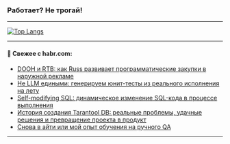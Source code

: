 ### Работает? Не трогай!

---
<!--
#### 🛠️ Technical stack:

![Java](https://img.shields.io/badge/Java-informational?logo=Oracle&style=flat&logoColor=white&color=FF4500)
![Kotlin](https://img.shields.io/badge/Kotlin-informational?logo=Kotlin&style=flat&logoColor=white&color=774D97)
![TS](https://img.shields.io/badge/TypeScript-informational?logo=typeScript&style=flat&logoColor=black&color=017acc)
![Python](https://img.shields.io/badge/Python-informational?logo=Python&style=flat&logoColor=black&color=ffdd54) <br>
![Spring](https://img.shields.io/badge/Spring-informational?logo=Spring&style=flat&logoColor=white&color=6DB33F) 
![SpringBoot](https://img.shields.io/badge/SpringBoot-informational?logo=SpringBoot&style=flat&logoColor=white&color=6DB33F)
![Nest](https://img.shields.io/badge/NestJS-informational?logo=NestJS&style=flat&logoColor=white&color=E0234E) 
![NodeJS](https://img.shields.io/badge/NodeJS-informational?logo=node.js&style=flat&logoColor=white&color=70A760)<br>
![PostgreSQL](https://img.shields.io/badge/PostgreSQL-informational?logo=PostgreSQL&style=flat&logoColor=white&color=DAA520)
![MongoDB](https://img.shields.io/badge/MongoDB-informational?logo=MongoDB&style=flat&logoColor=white&color=870000)
![Apache](https://img.shields.io/badge/Apache-informational?logo=apache&style=flat&logoColor=white&color=f74e28)

___ 
-->

<!--- #### 🛠️ : --->

[![Top Langs](https://github-readme-stats-82jvfl3w3-advtsettinggmailcoms-projects.vercel.app/api/top-langs/?username=zloylis&langs_count=10&hide_title=true&title_color=e6edf3&size_weight=0.5&count_weight=0.5&layout=compact&hide_progress=true&hide_border=true&theme=dracula&hide=css,makefile,cmake)](https://github.com/zloylis)

<!---


####  :octocat:&nbsp;&nbsp; Статистика:

![GitHub stats](https://github-readme-stats-u2qms2cxw-advtsettinggmailcoms-projects.vercel.app/api?username=zloylis&show_icons=true&hide_border=true&theme=dracula&title_color=e6edf3&include_all_commits=true&count_private=true&hide_rank=false&hide_title=true&rank_icon=github)
-->
---

#### 💬 Свежее с habr.com:

<!-- BLOG-POST-LIST:START -->
- [DOOH и RTB: как Russ развивает программатические закупки в наружной рекламе](https://habr.com/ru/companies/wildberries/articles/947376/?utm_source=habrahabr&utm_medium=rss&utm_campaign=947376)
- [Не LLM едиными: генерируем юнит-тесты из реального исполнения на лету](https://habr.com/ru/companies/explyt/articles/947856/?utm_source=habrahabr&utm_medium=rss&utm_campaign=947856)
- [Self-modifying SQL: динамическое изменение SQL-кода в процессе выполнения](https://habr.com/ru/companies/ppr/articles/947852/?utm_source=habrahabr&utm_medium=rss&utm_campaign=947852)
- [История создания Tarantool DB: реальные проблемы, удачные решения и превращение проекта в продукт](https://habr.com/ru/companies/vk/articles/947714/?utm_source=habrahabr&utm_medium=rss&utm_campaign=947714)
- [Снова в айти или мой опыт обучения на ручного QA](https://habr.com/ru/articles/947842/?utm_source=habrahabr&utm_medium=rss&utm_campaign=947842)
<!-- BLOG-POST-LIST:END -->

---
